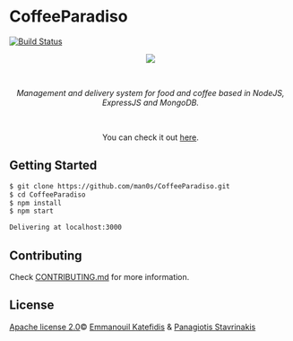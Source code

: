 # CoffeeParadiso
[![Build Status](https://travis-ci.com/man0s/CoffeeParadiso.svg?branch=master)](https://travis-ci.com/man0s/CoffeeParadiso)
<p align="center">
   <img src="https://i.imgur.com/XtRxNlR.jpg">
</p>
<br>
<i>
<p align="center">
  Management and delivery system for food and coffee based in NodeJS, ExpressJS and MongoDB.
</p>
</i>
<br>
<p align="center">You can check it out <a href="https://man0s-coffeeparadiso.herokuapp.com/">here</a>.</p>

## Getting Started

```bash
$ git clone https://github.com/man0s/CoffeeParadiso.git
$ cd CoffeeParadiso
$ npm install
$ npm start

Delivering at localhost:3000
```

## Contributing

Check [CONTRIBUTING.md](CONTRIBUTING.md) for more information.

## License

[Apache license 2.0](LICENSE)© <a href="https://github.com/man0s">Emmanouil Katefidis</a> & <a href="https://github.com/Pan0sSt">Panagiotis Stavrinakis</a>
